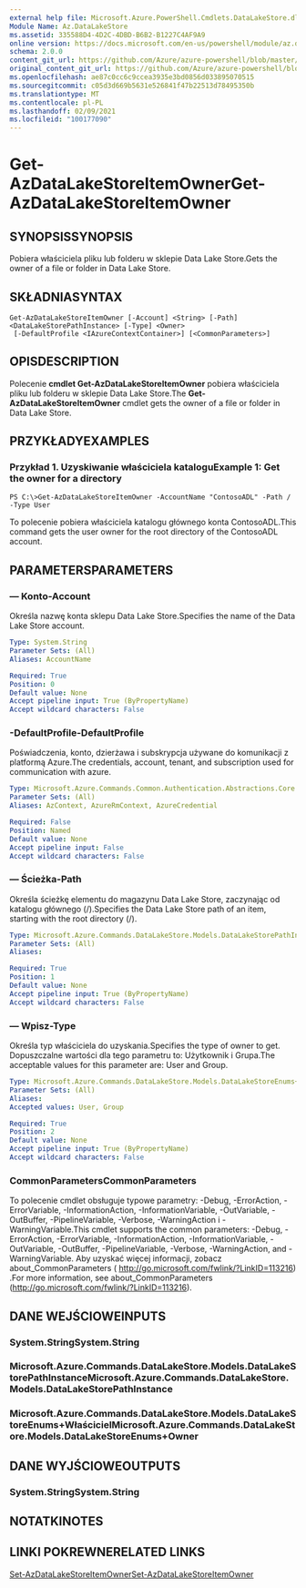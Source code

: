 ```yaml
---
external help file: Microsoft.Azure.PowerShell.Cmdlets.DataLakeStore.dll-Help.xml
Module Name: Az.DataLakeStore
ms.assetid: 335588D4-4D2C-4DBD-B6B2-B1227C4AF9A9
online version: https://docs.microsoft.com/en-us/powershell/module/az.datalakestore/get-azdatalakestoreitemowner
schema: 2.0.0
content_git_url: https://github.com/Azure/azure-powershell/blob/master/src/DataLakeStore/DataLakeStore/help/Get-AzDataLakeStoreItemOwner.md
original_content_git_url: https://github.com/Azure/azure-powershell/blob/master/src/DataLakeStore/DataLakeStore/help/Get-AzDataLakeStoreItemOwner.md
ms.openlocfilehash: ae87c0cc6c9ccea3935e3bd0856d033895070515
ms.sourcegitcommit: c05d3d669b5631e526841f47b22513d78495350b
ms.translationtype: MT
ms.contentlocale: pl-PL
ms.lasthandoff: 02/09/2021
ms.locfileid: "100177090"
---
```

# <span data-ttu-id="8f4cb-101">Get-AzDataLakeStoreItemOwner</span><span class="sxs-lookup"><span data-stu-id="8f4cb-101">Get-AzDataLakeStoreItemOwner</span></span>

## <span data-ttu-id="8f4cb-102">SYNOPSIS</span><span class="sxs-lookup"><span data-stu-id="8f4cb-102">SYNOPSIS</span></span>
<span data-ttu-id="8f4cb-103">Pobiera właściciela pliku lub folderu w sklepie Data Lake Store.</span><span class="sxs-lookup"><span data-stu-id="8f4cb-103">Gets the owner of a file or folder in Data Lake Store.</span></span>

## <span data-ttu-id="8f4cb-104">SKŁADNIA</span><span class="sxs-lookup"><span data-stu-id="8f4cb-104">SYNTAX</span></span>

```
Get-AzDataLakeStoreItemOwner [-Account] <String> [-Path] <DataLakeStorePathInstance> [-Type] <Owner>
 [-DefaultProfile <IAzureContextContainer>] [<CommonParameters>]
```

## <span data-ttu-id="8f4cb-105">OPIS</span><span class="sxs-lookup"><span data-stu-id="8f4cb-105">DESCRIPTION</span></span>
<span data-ttu-id="8f4cb-106">Polecenie **cmdlet Get-AzDataLakeStoreItemOwner** pobiera właściciela pliku lub folderu w sklepie Data Lake Store.</span><span class="sxs-lookup"><span data-stu-id="8f4cb-106">The **Get-AzDataLakeStoreItemOwner** cmdlet gets the owner of a file or folder in Data Lake Store.</span></span>

## <span data-ttu-id="8f4cb-107">PRZYKŁADY</span><span class="sxs-lookup"><span data-stu-id="8f4cb-107">EXAMPLES</span></span>

### <span data-ttu-id="8f4cb-108">Przykład 1. Uzyskiwanie właściciela katalogu</span><span class="sxs-lookup"><span data-stu-id="8f4cb-108">Example 1: Get the owner for a directory</span></span>
```
PS C:\>Get-AzDataLakeStoreItemOwner -AccountName "ContosoADL" -Path / -Type User
```

<span data-ttu-id="8f4cb-109">To polecenie pobiera właściciela katalogu głównego konta ContosoADL.</span><span class="sxs-lookup"><span data-stu-id="8f4cb-109">This command gets the user owner for the root directory of the ContosoADL account.</span></span>

## <span data-ttu-id="8f4cb-110">PARAMETERS</span><span class="sxs-lookup"><span data-stu-id="8f4cb-110">PARAMETERS</span></span>

### <span data-ttu-id="8f4cb-111">— Konto</span><span class="sxs-lookup"><span data-stu-id="8f4cb-111">-Account</span></span>
<span data-ttu-id="8f4cb-112">Określa nazwę konta sklepu Data Lake Store.</span><span class="sxs-lookup"><span data-stu-id="8f4cb-112">Specifies the name of the Data Lake Store account.</span></span>

```yaml
Type: System.String
Parameter Sets: (All)
Aliases: AccountName

Required: True
Position: 0
Default value: None
Accept pipeline input: True (ByPropertyName)
Accept wildcard characters: False
```

### <span data-ttu-id="8f4cb-113">-DefaultProfile</span><span class="sxs-lookup"><span data-stu-id="8f4cb-113">-DefaultProfile</span></span>
<span data-ttu-id="8f4cb-114">Poświadczenia, konto, dzierżawa i subskrypcja używane do komunikacji z platformą Azure.</span><span class="sxs-lookup"><span data-stu-id="8f4cb-114">The credentials, account, tenant, and subscription used for communication with azure.</span></span>

```yaml
Type: Microsoft.Azure.Commands.Common.Authentication.Abstractions.Core.IAzureContextContainer
Parameter Sets: (All)
Aliases: AzContext, AzureRmContext, AzureCredential

Required: False
Position: Named
Default value: None
Accept pipeline input: False
Accept wildcard characters: False
```

### <span data-ttu-id="8f4cb-115">— Ścieżka</span><span class="sxs-lookup"><span data-stu-id="8f4cb-115">-Path</span></span>
<span data-ttu-id="8f4cb-116">Określa ścieżkę elementu do magazynu Data Lake Store, zaczynając od katalogu głównego (/).</span><span class="sxs-lookup"><span data-stu-id="8f4cb-116">Specifies the Data Lake Store path of an item, starting with the root directory (/).</span></span>

```yaml
Type: Microsoft.Azure.Commands.DataLakeStore.Models.DataLakeStorePathInstance
Parameter Sets: (All)
Aliases:

Required: True
Position: 1
Default value: None
Accept pipeline input: True (ByPropertyName)
Accept wildcard characters: False
```

### <span data-ttu-id="8f4cb-117">— Wpisz</span><span class="sxs-lookup"><span data-stu-id="8f4cb-117">-Type</span></span>
<span data-ttu-id="8f4cb-118">Określa typ właściciela do uzyskania.</span><span class="sxs-lookup"><span data-stu-id="8f4cb-118">Specifies the type of owner to get.</span></span>
<span data-ttu-id="8f4cb-119">Dopuszczalne wartości dla tego parametru to: Użytkownik i Grupa.</span><span class="sxs-lookup"><span data-stu-id="8f4cb-119">The acceptable values for this parameter are: User and Group.</span></span>

```yaml
Type: Microsoft.Azure.Commands.DataLakeStore.Models.DataLakeStoreEnums+Owner
Parameter Sets: (All)
Aliases:
Accepted values: User, Group

Required: True
Position: 2
Default value: None
Accept pipeline input: True (ByPropertyName)
Accept wildcard characters: False
```

### <span data-ttu-id="8f4cb-120">CommonParameters</span><span class="sxs-lookup"><span data-stu-id="8f4cb-120">CommonParameters</span></span>
<span data-ttu-id="8f4cb-121">To polecenie cmdlet obsługuje typowe parametry: -Debug, -ErrorAction, -ErrorVariable, -InformationAction, -InformationVariable, -OutVariable, -OutBuffer, -PipelineVariable, -Verbose, -WarningAction i -WarningVariable.</span><span class="sxs-lookup"><span data-stu-id="8f4cb-121">This cmdlet supports the common parameters: -Debug, -ErrorAction, -ErrorVariable, -InformationAction, -InformationVariable, -OutVariable, -OutBuffer, -PipelineVariable, -Verbose, -WarningAction, and -WarningVariable.</span></span> <span data-ttu-id="8f4cb-122">Aby uzyskać więcej informacji, zobacz about_CommonParameters ( http://go.microsoft.com/fwlink/?LinkID=113216) .</span><span class="sxs-lookup"><span data-stu-id="8f4cb-122">For more information, see about_CommonParameters (http://go.microsoft.com/fwlink/?LinkID=113216).</span></span>

## <span data-ttu-id="8f4cb-123">DANE WEJŚCIOWE</span><span class="sxs-lookup"><span data-stu-id="8f4cb-123">INPUTS</span></span>

### <span data-ttu-id="8f4cb-124">System.String</span><span class="sxs-lookup"><span data-stu-id="8f4cb-124">System.String</span></span>

### <span data-ttu-id="8f4cb-125">Microsoft.Azure.Commands.DataLakeStore.Models.DataLakeStorePathInstance</span><span class="sxs-lookup"><span data-stu-id="8f4cb-125">Microsoft.Azure.Commands.DataLakeStore.Models.DataLakeStorePathInstance</span></span>

### <span data-ttu-id="8f4cb-126">Microsoft.Azure.Commands.DataLakeStore.Models.DataLakeStoreEnums+Właściciel</span><span class="sxs-lookup"><span data-stu-id="8f4cb-126">Microsoft.Azure.Commands.DataLakeStore.Models.DataLakeStoreEnums+Owner</span></span>

## <span data-ttu-id="8f4cb-127">DANE WYJŚCIOWE</span><span class="sxs-lookup"><span data-stu-id="8f4cb-127">OUTPUTS</span></span>

### <span data-ttu-id="8f4cb-128">System.String</span><span class="sxs-lookup"><span data-stu-id="8f4cb-128">System.String</span></span>

## <span data-ttu-id="8f4cb-129">NOTATKI</span><span class="sxs-lookup"><span data-stu-id="8f4cb-129">NOTES</span></span>

## <span data-ttu-id="8f4cb-130">LINKI POKREWNE</span><span class="sxs-lookup"><span data-stu-id="8f4cb-130">RELATED LINKS</span></span>

[<span data-ttu-id="8f4cb-131">Set-AzDataLakeStoreItemOwner</span><span class="sxs-lookup"><span data-stu-id="8f4cb-131">Set-AzDataLakeStoreItemOwner</span></span>](./Set-AzDataLakeStoreItemOwner.md)


